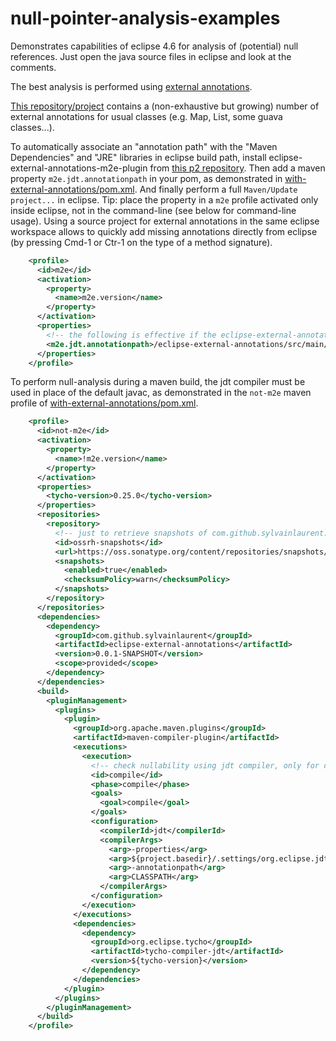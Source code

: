 # null-pointer-analysis-examples

Demonstrates capabilities of eclipse 4.6 for analysis of (potential) null references.
Just open the java source files in eclipse and look at the comments.

The best analysis is performed using [external annotations](http://help.eclipse.org/neon/topic/org.eclipse.jdt.doc.user/tasks/task-using_external_null_annotations.htm?cp=1_3_9_2).

[This repository/project](https://github.com/sylvainlaurent/eclipse-external-annotations) contains a (non-exhaustive but growing) number of external annotations for usual classes (e.g. Map, List, some guava classes...).

To automatically associate an "annotation path" with the "Maven Dependencies" and "JRE" libraries in eclipse build path, install eclipse-external-annotations-m2e-plugin from [this p2 repository](http://sylvainlaurent.github.io/eclipse-external-annotations/p2/).
Then add a maven property `m2e.jdt.annotationpath` in your pom, as demonstrated in [with-external-annotations/pom.xml](with-external-annotations/pom.xml).
And finally perform a full `Maven/Update project...` in eclipse.
Tip: place the property in a `m2e` profile activated only inside eclipse, not in the command-line (see below for command-line usage).
Using a source project for external annotations in the same eclipse workspace allows to quickly add missing annotations directly from eclipse (by pressing Cmd-1 or Ctr-1 on the type of a method signature).

```xml
    <profile>
      <id>m2e</id>
      <activation>
        <property>
          <name>m2e.version</name>
        </property>
      </activation>
      <properties>
        <!-- the following is effective if the eclipse-external-annotations-m2e-plugin is installed and the eclipse-external-annotations project is open in the same workspace -->
        <m2e.jdt.annotationpath>/eclipse-external-annotations/src/main/resources</m2e.jdt.annotationpath>
      </properties>
    </profile>
```

To perform null-analysis during a maven build, the jdt compiler must be used in place of the default javac, as demonstrated in the `not-m2e` maven profile of [with-external-annotations/pom.xml](with-external-annotations/pom.xml).

```xml
    <profile>
      <id>not-m2e</id>
      <activation>
        <property>
          <name>!m2e.version</name>
        </property>
      </activation>
      <properties>
        <tycho-version>0.25.0</tycho-version>
      </properties>
      <repositories>
        <repository>
          <!-- just to retrieve snapshots of com.github.sylvainlaurent:null-pointer-analysis-examples. Useless if using versions released to maven central -->
          <id>ossrh-snapshots</id>
          <url>https://oss.sonatype.org/content/repositories/snapshots/</url>
          <snapshots>
            <enabled>true</enabled>
            <checksumPolicy>warn</checksumPolicy>
          </snapshots>
        </repository>
      </repositories>
      <dependencies>
        <dependency>
          <groupId>com.github.sylvainlaurent</groupId>
          <artifactId>eclipse-external-annotations</artifactId>
          <version>0.0.1-SNAPSHOT</version>
          <scope>provided</scope>
        </dependency>
      </dependencies>
      <build>
        <pluginManagement>
          <plugins>
            <plugin>
              <groupId>org.apache.maven.plugins</groupId>
              <artifactId>maven-compiler-plugin</artifactId>
              <executions>
                <execution>
                  <!-- check nullability using jdt compiler, only for compile, not for testCompile -->
                  <id>compile</id>
                  <phase>compile</phase>
                  <goals>
                    <goal>compile</goal>
                  </goals>
                  <configuration>
                    <compilerId>jdt</compilerId>
                    <compilerArgs>
                      <arg>-properties</arg>
                      <arg>${project.basedir}/.settings/org.eclipse.jdt.core.prefs</arg>
                      <arg>-annotationpath</arg>
                      <arg>CLASSPATH</arg>
                    </compilerArgs>
                  </configuration>
                </execution>
              </executions>
              <dependencies>
                <dependency>
                  <groupId>org.eclipse.tycho</groupId>
                  <artifactId>tycho-compiler-jdt</artifactId>
                  <version>${tycho-version}</version>
                </dependency>
              </dependencies>
            </plugin>
          </plugins>
        </pluginManagement>
      </build>
    </profile>
```
